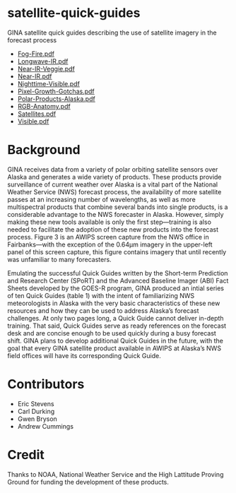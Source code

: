 # satellite-quick-guides

GINA satellite quick guides describing the use of satellite imagery in the forecast process

* [Fog-Fire.pdf](https://github.com/gina-alaska/satellite-quick-guides/raw/master/quick-guides/Fog-Fire.pdf)
* [Longwave-IR.pdf](https://github.com/gina-alaska/satellite-quick-guides/raw/master/quick-guides/Longwave-IR.pdf)
* [Near-IR-Veggie.pdf](https://github.com/gina-alaska/satellite-quick-guides/raw/master/quick-guides/Near-IR-Veggie.pdf)
* [Near-IR.pdf](https://github.com/gina-alaska/satellite-quick-guides/raw/master/quick-guides/Near-IR.pdf)
* [Nighttime-Visible.pdf](https://github.com/gina-alaska/satellite-quick-guides/raw/master/quick-guides/Nighttime-Visible.pdf)
* [Pixel-Growth-Gotchas.pdf](https://github.com/gina-alaska/satellite-quick-guides/raw/master/quick-guides/Pixel-Growth-Gotchas.pdf)
* [Polar-Products-Alaska.pdf](https://github.com/gina-alaska/satellite-quick-guides/raw/master/quick-guides/Polar-Products-Alaska.pdf)
* [RGB-Anatomy.pdf](https://github.com/gina-alaska/satellite-quick-guides/raw/master/quick-guides/RGB-Anatomy.pdf)
* [Satellites.pdf](https://github.com/gina-alaska/satellite-quick-guides/raw/master/quick-guides/Satellites.pdf)
* [Visible.pdf](https://github.com/gina-alaska/satellite-quick-guides/raw/master/quick-guides/Visible.pdf)

# Background 

GINA receives data from a variety of polar orbiting satellite sensors over Alaska and generates a wide variety of products.  These products provide surveillance of current weather over Alaska is a vital part of the National Weather Service (NWS) forecast process, the availability of more satellite passes at an increasing number of wavelengths, as well as more multispectral products that combine several bands into single products, is a considerable advantage to the NWS forecaster in Alaska.  However, simply making these new tools available is only the first step—training is also needed to facilitate the adoption of these new products into the forecast process.  Figure 3 is an AWIPS screen capture from the NWS office in Fairbanks—with the exception of the 0.64µm imagery in the upper-left panel of this screen capture, this figure contains imagery that until recently was unfamiliar to many forecasters.

Emulating the successful Quick Guides written by the Short-term Prediction and Research Center (SPoRT) and the Advanced Baseline Imager (ABI) Fact Sheets developed by the GOES-R program, GINA produced an intial series of ten Quick Guides (table 1) with the intent of familiarizing NWS meteorologists in Alaska with the very basic characteristics of these new resources and how they can be used to address Alaska’s forecast challenges.  At only two pages long, a Quick Guide cannot deliver in-depth training.  That said, Quick Guides serve as ready references on the forecast desk and are concise enough to be used quickly during a busy forecast shift.   GINA plans to develop additional Quick Guides in the future, with the goal that every GINA satellite product available in AWIPS at Alaska’s NWS field offices will have its corresponding Quick Guide. 

# Contributors

* Eric Stevens
* Carl Durking
* Gwen Bryson
* Andrew Cummings

# Credit

Thanks to NOAA, National Weather Service and the High Lattitude Proving Ground for funding the development of these products.  

